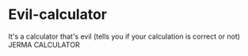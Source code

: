 # Evil-calculator
It's a calculator that's evil (tells you if your calculation is correct or not)
JERMA CALCULATOR
